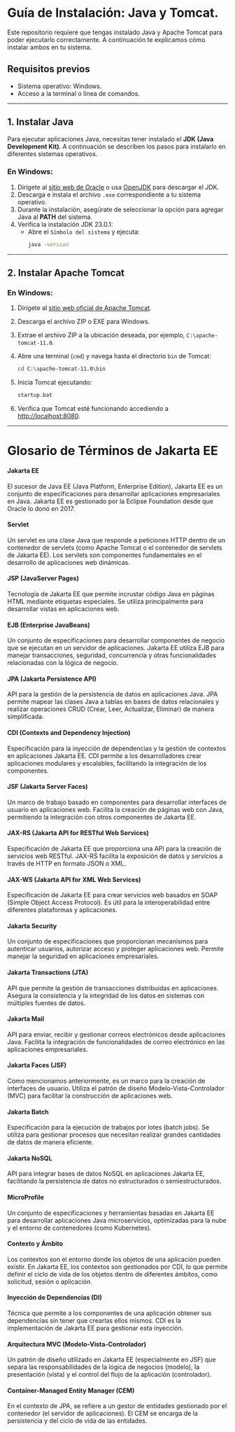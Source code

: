 # Guía de Instalación: Java y Tomcat.

Este repositorio requiere que tengas instalado Java y Apache Tomcat para poder ejecutarlo correctamente. A continuación te explicamos cómo instalar ambos en tu sistema.

## Requisitos previos

- Sistema operativo: Windows.
- Acceso a la terminal o línea de comandos.

---

## 1. Instalar Java

Para ejecutar aplicaciones Java, necesitas tener instalado el **JDK (Java Development Kit)**. A continuación se describen los pasos para instalarlo en diferentes sistemas operativos.

### En Windows:

1. Dirígete al [sitio web de Oracle](https://www.oracle.com/java/technologies/javase-downloads.html) o usa [OpenJDK](https://jdk.java.net/23/) para descargar el JDK.
2. Descarga e instala el archivo `.exe` correspondiente a tu sistema operativo.
3. Durante la instalación, asegúrate de seleccionar la opción para agregar Java al **PATH** del sistema.
4. Verifica la instalación JDK 23.0.1:
    - Abre el `Símbolo del sistema` y ejecuta:
        ```bash
        java -version
        ```

---

## 2. Instalar Apache Tomcat

### En Windows:

1. Dirígete al [sitio web oficial de Apache Tomcat](https://tomcat.apache.org/download-90.cgi).
2. Descarga el archivo ZIP o EXE para Windows.
3. Extrae el archivo ZIP a la ubicación deseada, por ejemplo, `C:\apache-tomcat-11.0`.
4. Abre una terminal (`cmd`) y navega hasta el directorio `bin` de Tomcat:
    ```bash
    cd C:\apache-tomcat-11.0\bin
    ```
5. Inicia Tomcat ejecutando:
    ```bash
    startup.bat
    ```

6. Verifica que Tomcat esté funcionando accediendo a [http://localhost:8080](http://localhost:8080).

---

# Glosario de Términos de Jakarta EE 

#### Jakarta EE
El sucesor de Java EE (Java Platform, Enterprise Edition), Jakarta EE es un conjunto de especificaciones para desarrollar aplicaciones empresariales en Java. Jakarta EE es gestionado por la Eclipse Foundation desde que Oracle lo donó en 2017.

#### Servlet
Un servlet es una clase Java que responde a peticiones HTTP dentro de un contenedor de servlets (como Apache Tomcat o el contenedor de servlets de Jakarta EE). Los servlets son componentes fundamentales en el desarrollo de aplicaciones web dinámicas.

#### JSP (JavaServer Pages)
Tecnología de Jakarta EE que permite incrustar código Java en páginas HTML mediante etiquetas especiales. Se utiliza principalmente para desarrollar vistas en aplicaciones web.

#### EJB (Enterprise JavaBeans)
Un conjunto de especificaciones para desarrollar componentes de negocio que se ejecutan en un servidor de aplicaciones. Jakarta EE utiliza EJB para manejar transacciones, seguridad, concurrencia y otras funcionalidades relacionadas con la lógica de negocio.

#### JPA (Jakarta Persistence API)
API para la gestión de la persistencia de datos en aplicaciones Java. JPA permite mapear las clases Java a tablas en bases de datos relacionales y realizar operaciones CRUD (Crear, Leer, Actualizar, Eliminar) de manera simplificada.

#### CDI (Contexts and Dependency Injection)
Especificación para la inyección de dependencias y la gestión de contextos en aplicaciones Jakarta EE. CDI permite a los desarrolladores crear aplicaciones modulares y escalables, facilitando la integración de los componentes.

#### JSF (Jakarta Server Faces)
Un marco de trabajo basado en componentes para desarrollar interfaces de usuario en aplicaciones web. Facilita la creación de páginas web con Java, permitiendo la integración con otros componentes de Jakarta EE.

#### JAX-RS (Jakarta API for RESTful Web Services)
Especificación de Jakarta EE que proporciona una API para la creación de servicios web RESTful. JAX-RS facilita la exposición de datos y servicios a través de HTTP en formato JSON o XML.

#### JAX-WS (Jakarta API for XML Web Services)
Especificación de Jakarta EE para crear servicios web basados en SOAP (Simple Object Access Protocol). Es útil para la interoperabilidad entre diferentes plataformas y aplicaciones.

#### Jakarta Security
Un conjunto de especificaciones que proporcionan mecanismos para autenticar usuarios, autorizar acceso y proteger aplicaciones web. Permite manejar la seguridad en aplicaciones empresariales.

#### Jakarta Transactions (JTA)
API que permite la gestión de transacciones distribuidas en aplicaciones. Asegura la consistencia y la integridad de los datos en sistemas con múltiples fuentes de datos.

#### Jakarta Mail
API para enviar, recibir y gestionar correos electrónicos desde aplicaciones Java. Facilita la integración de funcionalidades de correo electrónico en las aplicaciones empresariales.

#### Jakarta Faces (JSF)
Como mencionamos anteriormente, es un marco para la creación de interfaces de usuario. Utiliza el patrón de diseño Modelo-Vista-Controlador (MVC) para facilitar la construcción de aplicaciones web.

#### Jakarta Batch
Especificación para la ejecución de trabajos por lotes (batch jobs). Se utiliza para gestionar procesos que necesitan realizar grandes cantidades de datos de manera eficiente.

#### Jakarta NoSQL
API para integrar bases de datos NoSQL en aplicaciones Jakarta EE, facilitando la persistencia de datos no estructurados o semiestructurados.

#### MicroProfile
Un conjunto de especificaciones y herramientas basadas en Jakarta EE para desarrollar aplicaciones Java microservicios, optimizadas para la nube y el entorno de contenedores (como Kubernetes).

#### Contexto y Ámbito
Los contextos son el entorno donde los objetos de una aplicación pueden existir. En Jakarta EE, los contextos son gestionados por CDI, lo que permite definir el ciclo de vida de los objetos dentro de diferentes ámbitos, como solicitud, sesión o aplicación.

#### Inyección de Dependencias (DI)
Técnica que permite a los componentes de una aplicación obtener sus dependencias sin tener que crearlas ellos mismos. CDI es la implementación de Jakarta EE para gestionar esta inyección.

#### Arquitectura MVC (Modelo-Vista-Controlador)
Un patrón de diseño utilizado en Jakarta EE (especialmente en JSF) que separa las responsabilidades de la lógica de negocios (modelo), la presentación (vista) y el control del flujo de la aplicación (controlador).

#### Container-Managed Entity Manager (CEM)
En el contexto de JPA, se refiere a un gestor de entidades gestionado por el contenedor (el servidor de aplicaciones). El CEM se encarga de la persistencia y del ciclo de vida de las entidades.

